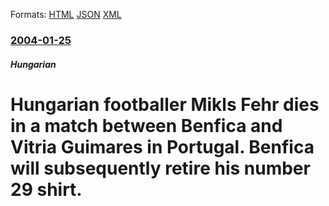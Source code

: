 
Formats: [HTML](/news/2004/01/25/hungarian-footballer-miklos-feher-dies-in-a-match-between-benfica-and-vitoria-guimaraes-in-portugal-benfica-will-subsequently-retire-his-n.html)  [JSON](/news/2004/01/25/hungarian-footballer-miklos-feher-dies-in-a-match-between-benfica-and-vitoria-guimaraes-in-portugal-benfica-will-subsequently-retire-his-n.json)  [XML](/news/2004/01/25/hungarian-footballer-miklos-feher-dies-in-a-match-between-benfica-and-vitoria-guimaraes-in-portugal-benfica-will-subsequently-retire-his-n.xml)  

### [2004-01-25](/news/2004/01/25/index.md)

##### Hungarian
#  Hungarian footballer Mikls Fehr dies in a match between Benfica and Vitria Guimares in Portugal. Benfica will subsequently retire his number 29 shirt.



